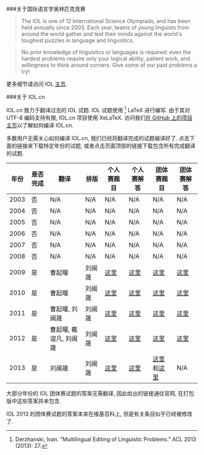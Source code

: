 ###关于国际语言学奥林匹克竞赛

> The IOL is one of 12 International Science Olympiads, and has been held annually since 2003. Each year, teams of young linguists from around the world gather and test their minds against the world's toughest puzzles in language and linguistics.

> No prior knowledge of linguistics or languages is required: even the hardest problems require only your logical ability, patient work, and willingness to think around corners. Give some of our past problems a try!

更多细节请访问 IOL [主页](http://ioling.org).

###关于 IOL.cn

IOL.cn 致力于翻译过去的 IOL 试题. IOL 试题使用 [^1] LaTeX 进行编写. 由于其对 UTF-8 编码支持有限, IOL.cn 项目使用 XeLaTeX. 访问我们[在 GitHub 上的项目主页](https://github.com/notcome/IOL.cn)以了解如何编译 IOL.cn.

多数用户无需关心如何编译 IOL.cn, 我们已经将翻译完成的试题编译好了. 点击下面的链接来下载特定年份的试题, 或者点击页面顶部的链接下载包含所有完成翻译的试题.

年份 | 是否完成 | 翻译 | 排版 | 个人赛题目 | 个人赛解答 | 团体赛题目 | 团体赛解答
--- | --- | --- | --- | --- | --- | --- | --- 
2003 | 否 | N/A | N/A | N/A | N/A | N/A | N/A
2004 | 否 | N/A | N/A | N/A | N/A | N/A | N/A
2005 | 否 | N/A | N/A | N/A | N/A | N/A | N/A
2006 | 否 | N/A | N/A | N/A | N/A | N/A | N/A
2007 | 否 | N/A | N/A | N/A | N/A | N/A | N/A
2008 | 否 | N/A | N/A | N/A | N/A | N/A | N/A
2009 | 是 | 曹起曈 | 刘闽晟 | [这里](/PDFs/iol-2009-indiv-prob.cn.pdf) | [这里](/PDFs/iol-2009-indiv-solu.cn.pdf) | [这里](/PDFs/iol-2009-team-prob.cn.pdf) | [这里](http://www.ioling.org/booklets/iol-2009-team-sol.en.pdf) 
2010 | 是 | 曹起曈 | 刘闽晟 | [这里](/PDFs/iol-2010-indiv-prob.cn.pdf) | [这里](/PDFs/iol-2010-indiv-solu.cn.pdf) | [这里](/PDFs/iol-2010-team-prob.cn.pdf) | [这里](http://www.ioling.org/booklets/iol-2010-team-sol.en.pdf)
2011 | 是 | 曹起曈, 刘闽晟 | 刘闽晟 | [这里](/PDFs/iol-2011-indiv-prob.cn.pdf) | [这里](/PDFs/iol-2011-indiv-solu.cn.pdf) | [这里](/PDFs/iol-2011-team-prob.cn.pdf) | [这里](/PDFs/iol-2011-team-solu.cn.pdf) 
2012 | 是 | 曹起曈, 戴谊凡, 刘闽晟 | 刘闽晟 | [这里](/PDFs/iol-2012-indiv-prob.cn.pdf) | [这里](/PDFs/iol-2012-indiv-solu.cn.pdf) | [这里](/PDFs/iol-2012-team-prob.cn.pdf) | [这里](http://www.ioling.org/booklets/iol-2012-team-sol.en.pdf)
2013 | 是 | 刘闽晟 | 刘闽晟 | [这里](/PDFs/iol-2013-indiv-prob.cn.pdf) | [这里](/PDFs/iol-2013-indiv-solu.cn.pdf) | [这里](/PDFs/iol-2013-team-prob.cn.pdf)和[这里](/PDFs/iol-2013-team-data.cn.pdf) | N/A

大部分年份的 IOL 团体赛试题的答案无需翻译, 因此给出的链接通往官网, 在打包版中这些答案并未包含.

IOL 2013 的团体赛试题的答案本来在维基百科上, 但是有关条目似乎已经被修改了.

[^1]:Derzhanski, Ivan. "Multilingual Editing of Linguistic Problems." ACL 2013 (2013): 27.
